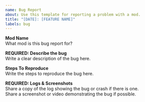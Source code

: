 ```yaml
---
name: Bug Report
about: Use this template for reporting a problem with a mod.
title: "[DATE]: [FEATURE NAME]"
labels: bug
---
```



**Mod Name**  
What mod is this bug report for?

**REQUIRED: Describe the bug**  
Write a clear description of the bug here.

**Steps To Reproduce**  
Write the steps to reproduce the bug here.

**REQUIRED: Logs & Screenshots**  
Share a copy of the log showing the bug or crash if there is one.  
Share a screenshot or video demonstrating the bug if possible.
